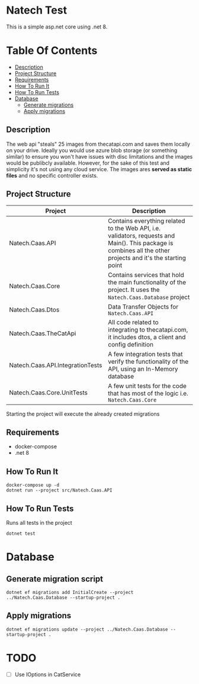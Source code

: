# Natech Test

This is a simple asp.net core using .net 8.

# Table Of Contents

- [Description](#description)
- [Project Structure](#project-structure)
- [Requirements](#requirements)
- [How To Run It](#how-to-run-it)
- [How To Run Tests](#how-to-run-tests)
- [Database](#database)
  - [Generate migrations](#generate-migration-script)
  - [Apply migrations](#apply-migrations)

## Description

The web api "steals" 25 images from thecatapi.com and saves them
locally on your drive. Ideally you would use azure blob storage 
(or something similar) to ensure you won't have issues with disc 
limitations and the images would be publibcly available. However, 
for the sake of this test and simplicity it's not using any cloud 
service. The images ares **served as static files** and no specific
controller exists.

## Project Structure

| Project | Description |
|---------|-------------|
| Natech.Caas.API | Contains everything related to the Web API, i.e. validators, requests and Main(). This package is combines all the other projects and it's the starting point |
| Natech.Caas.Core | Contains services that hold the main functionality of the project. It uses the `Natech.Caas.Database` project |
| Natech.Caas.Dtos | Data Transfer Objects for `Natech.Caas.API` |
| Natech.Caas.TheCatApi | All code related to integrating to thecatapi.com, it includes dtos, a client and config definition |
| Natech.Caas.API.IntegrationTests | A few integration tests that verify the functionality of the API, using an In-Memory database |
| Natech.Caas.Core.UnitTests | A few unit tests for the code that has most of the logic i.e. `Natech.Caas.Core` |

Starting the project will execute the already created migrations

## Requirements

- docker-compose
- .net 8

## How To Run It

```shell
docker-compose up -d
dotnet run --project src/Natech.Caas.API
```

## How To Run Tests

Runs all tests in the project

```shell
dotnet test
```

# Database

## Generate migration script

```shell
dotnet ef migrations add InitialCreate --project ../Natech.Caas.Database --startup-project .
```

## Apply migrations

```shell
dotnet ef migrations update --project ../Natech.Caas.Database --startup-project .
```

# TODO

- [ ] Use IOptions in CatService
